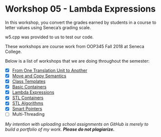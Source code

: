 # Workshop 05 - Lambda Expressions

In this workshop, you convert the grades earned by students in a course to letter values using Seneca’s grading scale.

w5.cpp was provided to us to test our code.

These workshops are course work from OOP345 Fall 2018 at Seneca College.

Below is a list of workshops that we are doing throughout the semester:
- [x] [From One Translation Unit to Another](https://github.com/Tibbs39/OOP345-workshop1)
- [x] [Move and Copy Semantics](https://github.com/Tibbs39/OOP345-workshop2)
- [x] [Class Templates](https://github.com/Tibbs39/OOP345-workshop3)
- [x] [Basic Containers](https://github.com/Tibbs39/OOP345-workshop4)
- [x] [Lambda Expressions](https://github.com/Tibbs39/OOP345-workshop5)
- [x] [STL Containers](https://github.com/Tibbs39/OOP345-workshop6)
- [x] [STL Algorithms](https://github.com/Tibbs39/OOP345-workshop7)
- [x] [Smart Pointers](https://github.com/Tibbs39/OOP345-workshop8)
- [ ] Multi-Threading

*My intention with uploading school assignments on GitHub is merely to build a portfolio of my work.* **_Please do not plagiarize._**
